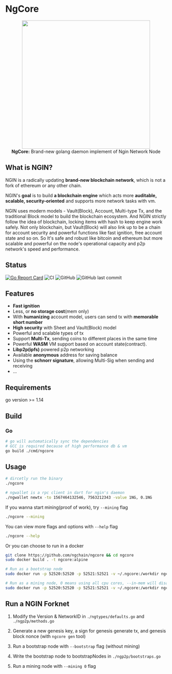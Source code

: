 # NgCore
<p align="center" style="text-align: center">
<img width="400" height="400" src="./resources/NG.svg"/>
<br/>
<b>NgCore:</b> Brand-new golang daemon implement of Ngin Network Node
</p>

## What is NGIN?

NGIN is a radically updating **brand-new blockchain network**, which is not a fork of ethereum or any other chain.

NGIN's **goal** is to build **a blockchain engine** which acts more **auditable, scalable, security-oriented** and 
supports more network tasks with vm.

NGIN uses modern models - Vault(Block), Account, Multi-type Tx, and the traditional Block model to build the blockchain 
ecosystem. And NGIN strictly follow the idea of blockchain, locking items with hash to keep engine work safely.
Not only blockchain, but Vault(Block) will also link up to be a chain for account security and powerful functions like 
fast ignition, free account state and so on. So It's safe and robust like bitcoin and ethereum but more scalable and
 powerful on the node's operational capacity and p2p network's speed and performance. 

## Status

[![Go Report Card](https://goreportcard.com/badge/github.com/ngchain/ngcore)](
https://goreportcard.com/report/github.com/ngchain/ngcore)
![CI](https://github.com/ngchain/ngcore/workflows/CI/badge.svg)
![GitHub](https://img.shields.io/github/license/ngchain/ngcore)
![GitHub last commit](https://img.shields.io/github/last-commit/ngchain/ngcore)

## Features

- **Fast ignition**
- Less, or **no storage cost**(mem only)
- With **humanizing** account model, users can send tx with **memorable short number**
- **High security** with Sheet and Vault(Block) model
- Powerful and scalable types of tx
- Support **Multi-Tx**, sending coins to different places in the same time
- Powerful **WASM** VM support based on account state(contract).
- **Libp2p(ipfs)** powered p2p networking 
- Available **anonymous** address for saving balance
- Using the **schnorr signature**, allowing Multi-Sig when sending and receiving
- ...

## Requirements

go version >= 1.14

## Build

### Go

```bash
# go will automatically sync the dependencies
# GCC is required because of high performance db & vm
go build ./cmd/ngcore
```

## Usage

```bash
# dircetly run the binary
./ngcore

# ngwallet is a rpc client in dart for ngin's daemon
./ngwallet newtx -to 1567464132546, 7563212343 -value 1NG, 0.1NG  
```

If you wanna start mining(proof of work), try `--mining` flag

```bash
./ngcore --mining
```

You can view more flags and options with `--help` flag
```bash
./ngcore --help
```

Or you can choose to run in a docker

```bash
git clone https://github.com/ngchain/ngcore && cd ngcore
sudo docker build . -t ngcore:alpine

# Run as a bootstrap node
sudo docker run -p 52520:52520 -p 52521:52521 -v ~/.ngcore:/workdir ngcore:alpine --bootstrap true

# Run as a mining node, 0 means using all cpu cores, --in-mem will disable writing into disk and make the miner lighter
sudo docker run -p 52520:52520 -p 52521:52521 -v ~/.ngcore:/workdir ngcore:alpine --mining 0 --in-mem
```

## Run a NGIN Forknet

1. Modify the Version & NetworkID in `./ngtypes/defaults.go` and `./ngp2p/methods.go`

2. Generate a new genesis key, a sign for genesis generate tx, and genesis block nonce (with `ngcore gen` tool)

3. Run a bootstrap node with `--bootstrap` flag (without mining)

4. Write the bootstrap node to bootstrapNodes in `./ngp2p/bootstraps.go`

5. Run a mining node with `--mining 0` flag
